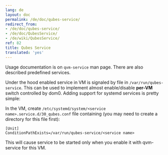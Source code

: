 ```yaml
---
lang: de
layout: doc
permalink: /de/doc/qubes-service/
redirect_from:
- /de/doc/qubes-service/
- /de/doc/QubesService/
- /de/wiki/QubesService/
ref: 82
title: Qubes Service
translated: 'yes'
---
```


Usage documentation is on `qvm-service` man page. There are also described predefined services.

Under the hood enabled service in VM is signaled by file in `/var/run/qubes-service`.
This can be used to implement almost enable/disable **per-VM** switch controlled by dom0.
Adding support for systemd services is pretty simple:

In the VM, create `/etc/systemd/system/<service name>.service.d/30_qubes.conf` file
containing (you may need to create a directory for this file first):

~~~
[Unit]
ConditionPathExists=/var/run/qubes-service/<service name>
~~~

This will cause service to be started only when you enable it with qvm-service for this VM.
